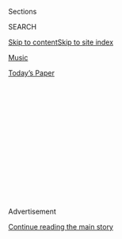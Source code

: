 <div id="app">

<div>

<div>

<div>

<div class="NYTAppHideMasthead css-1q2w90k e1suatyy0">

<div class="section css-ui9rw0 e1suatyy2">

<div class="css-eph4ug er09x8g0">

<div class="css-6n7j50">

</div>

<span class="css-1dv1kvn">Sections</span>

<div class="css-10488qs">

<span class="css-1dv1kvn">SEARCH</span>

</div>

[Skip to content](#site-content)[Skip to site
index](#site-index)

</div>

<div id="masthead-section-label" class="css-1wr3we4 eaxe0e00">

[Music](https://www.nytimes3xbfgragh.onion/section/arts/music)

</div>

<div class="css-10698na e1huz5gh0">

</div>

</div>

<div id="masthead-bar-one" class="section hasLinks css-15hmgas e1csuq9d3">

<div class="css-uqyvli e1csuq9d0">

</div>

<div class="css-1uqjmks e1csuq9d1">

</div>

<div class="css-9e9ivx">

[](https://myaccount.nytimes3xbfgragh.onion/auth/login?response_type=cookie&client_id=vi)

</div>

<div class="css-1bvtpon e1csuq9d2">

[Today’s
Paper](https://www.nytimes3xbfgragh.onion/section/todayspaper)

</div>

</div>

</div>

</div>

<div data-aria-hidden="false">

<div id="site-content" data-role="main">

<div>

<div class="css-1aor85t" style="opacity:0.000000001;z-index:-1;visibility:hidden">

<div class="css-1hqnpie">

<div class="css-epjblv">

<span class="css-17xtcya">[Music](/section/arts/music)</span><span class="css-x15j1o">|</span><span class="css-fwqvlz">Beyoncé’s
‘Black Is King’: Let’s
Discuss</span>

</div>

<div class="css-k008qs">

<div class="css-1iwv8en">

<span class="css-18z7m18"></span>

<div>

</div>

</div>

<span class="css-1n6z4y">https://nyti.ms/30gppf3</span>

<div class="css-1705lsu">

<div class="css-4xjgmj">

<div class="css-4skfbu" data-role="toolbar" data-aria-label="Social Media Share buttons, Save button, and Comments Panel with current comment count" data-testid="share-tools">

  - 
  - 
  - 
  - 
    
    <div class="css-6n7j50">
    
    </div>

  - 
  - 

</div>

</div>

</div>

</div>

</div>

</div>

<div id="NYT_TOP_BANNER_REGION" class="css-13pd83m">

</div>

<div id="top-wrapper" class="css-1sy8kpn">

<div id="top-slug" class="css-l9onyx">

Advertisement

</div>

[Continue reading the main
story](#after-top)

<div class="ad top-wrapper" style="text-align:center;height:100%;display:block;min-height:250px">

<div id="top" class="place-ad" data-position="top" data-size-key="top">

</div>

</div>

<div id="after-top">

</div>

</div>

<div>

<div id="sponsor-wrapper" class="css-1hyfx7x">

<div id="sponsor-slug" class="css-19vbshk">

Supported by

</div>

[Continue reading the main
story](#after-sponsor)

<div id="sponsor" class="ad sponsor-wrapper" style="text-align:center;height:100%;display:block">

</div>

<div id="after-sponsor">

</div>

</div>

<div class="css-186x18t">

</div>

<div class="css-1vkm6nb ehdk2mb0">

# Beyoncé’s ‘Black Is King’: Let’s Discuss

</div>

Six critics on the visual album rooted in her “Lion King”-inspired
record “The Gift,” a grand statement of African-diaspora pride and
creative power.

<div class="css-79elbk" data-testid="photoviewer-wrapper">

<div class="css-z3e15g" data-testid="photoviewer-wrapper-hidden">

</div>

<div class="css-1a48zt4 ehw59r15" data-testid="photoviewer-children">

![<span class="css-16f3y1r e13ogyst0" data-aria-hidden="true">Beyoncé’s
“Black Is King,” a visual album consisting of songs from “The Lion
King: The Gift,” teamed the pop superstar with directors, choreographers
and fashion
designers.</span><span class="css-cnj6d5 e1z0qqy90" itemprop="copyrightHolder"><span class="css-1ly73wi e1tej78p0">Credit...</span><span><span>Null/Parkwood
Entertainment and Disney+, via Associated
Press</span></span></span>](https://static01.graylady3jvrrxbe.onion/images/2020/08/03/arts/31beyonce3/merlin_175164408_4f5428a4-812f-4564-9e16-e2662dbd625c-articleLarge.jpg?quality=75&auto=webp&disable=upscale)

</div>

</div>

<div class="css-18e8msd">

<div class="css-vp77d3 epjyd6m0">

<div class="css-1baulvz">

By [<span class="css-1baulvz" itemprop="name">Jason
Farago</span>](https://www.nytimes3xbfgragh.onion/by/jason-farago),
[<span class="css-1baulvz" itemprop="name">Vanessa
Friedman</span>](https://www.nytimes3xbfgragh.onion/by/vanessa-friedman),
[<span class="css-1baulvz" itemprop="name">Gia
Kourlas</span>](https://www.nytimes3xbfgragh.onion/by/gia-kourlas),
[<span class="css-1baulvz" itemprop="name">Wesley
Morris</span>](https://www.nytimes3xbfgragh.onion/by/wesley-morris),
[<span class="css-1baulvz" itemprop="name">Jon
Pareles</span>](https://www.nytimes3xbfgragh.onion/by/jon-pareles) and
[<span class="css-1baulvz last-byline" itemprop="name">Salamishah
Tillet</span>](https://www.nytimes3xbfgragh.onion/by/salamishah-tillet)

</div>

</div>

  - 
    
    <div class="css-ld3wwf e16638kd2">
    
    Published July 31, 2020Updated Aug. 3,
    2020
    
    </div>

  - 
    
    <div class="css-4xjgmj">
    
    <div class="css-pvvomx" data-role="toolbar" data-aria-label="Social Media Share buttons, Save button, and Comments Panel with current comment count" data-testid="share-tools">
    
      - 
      - 
      - 
      - 
        
        <div class="css-6n7j50">
        
        </div>
    
      - 
      - 
    
    </div>
    
    </div>

</div>

</div>

<div class="section meteredContent css-1r7ky0e" name="articleBody" itemprop="articleBody">

<div class="css-1fanzo5 StoryBodyCompanionColumn">

<div class="css-53u6y8">

When Beyoncé took a speaking role as Nala — the eventual queen — in the
2019 remake of [“The Lion
King,”](https://www.nytimes3xbfgragh.onion/2019/07/11/movies/the-lion-king-review.html)
she decided to delve beyond Disney’s Hollywood version of Africa. She
added a new, gospel-charged song,
[“Spirit,”](https://www.nytimes3xbfgragh.onion/2019/07/12/arts/music/playlist-beyonce-billie-eilish-justin-bieber-ed-sheeran.html)
to the film’s soundtrack, and gathered an international coalition,
featuring up-and-coming African songwriters and producers, to join her
on a full-length album, [“The Lion King: The
Gift.”](https://www.nytimes3xbfgragh.onion/2019/07/24/arts/music/beyonce-the-lion-king-the-gift-review.html)
Now she has turned songs from the album into a film of her own, working
with various directors as she did on her visual albums
[“Beyoncé”](https://www.nytimes3xbfgragh.onion/2013/12/14/arts/music/beyonces-new-album-is-steamy-and-sleek.html)
and
[“Lemonade.”](https://www.nytimes3xbfgragh.onion/2016/04/25/arts/music/beyonce-lemonade.html)
Here, critics for The New York Times discuss the imagery and
implications of “Black Is King.”

</div>

</div>

<div>

</div>

<div class="css-1fanzo5 StoryBodyCompanionColumn">

<div class="css-53u6y8">

## Wesley Morris, critic at large

Let’s take a moment, shall we, to appreciate that beauty will make you
tolerate anything, including waking up at the crack of dawn to behold
it. Very little compares to the rising sun. Often not much tops Beyoncé
and the extremes sometimes required to experience her (canceling an
evening, dropping everything, getting filthy at Coachella). “Black Is
King” is rather humane. You simply drag yourself from bed, head to
Disney+, and the beauty begins.

Well past the halfway point, Beyoncé is just facing Kelly Rowland,
serenading her, *beaming* at her. The sincerity is so intense, Rowland
has to avert her eyes. She’s girlishly overcome. The sunrise is too
much. Not for me. Most of this film ripples with that kind of love — of
people, of bodies, of the elements, of self, of stuff. (Someone involved
really loved the death car from the great “[Holy
Motors](https://sgtr.files.wordpress.com/2013/01/holy-motors2.png)”; a
tricked-out homage rides here, too.)

</div>

</div>

<div class="css-1fanzo5 StoryBodyCompanionColumn">

<div class="css-53u6y8">

My usual qualm with the Beyoncé visual experience applies to this one:
The people who’ve edited it don’t allow us to savor a single shot for
longer than a few seconds. It adheres to ancient music-video ideas of
chaos, incoherence and looks. Steadiness was part of the thrill of her
[at
Coachella](https://www.nytimes3xbfgragh.onion/2018/04/15/arts/music/beyonce-coachella-review.html).
The stagecraft transfixed the cameras; the editing deferred to motion.
What if the songs here were wedded to full-blown set pieces, in addition
to kaleidoscopic exuberance? That, I suppose, would make the project a
musical. And that’s not what this wants to be. But I’m greedy. When I
see a handful of dancers and Beyoncé awash in so much whiteness that all
the other color comes from skin and flowers, I just want five minutes of
that.

</div>

</div>

<div class="css-79elbk" data-testid="photoviewer-wrapper">

<div class="css-z3e15g" data-testid="photoviewer-wrapper-hidden">

</div>

<div class="css-1a48zt4 ehw59r15" data-testid="photoviewer-children">

![<span class="css-16f3y1r e13ogyst0" data-aria-hidden="true">Beyoncé is
presented as a panoply of archetypes — mother, boss, clubgoer, biker,
queen — with an apparently infinite
wardrobe.</span><span class="css-cnj6d5 e1z0qqy90" itemprop="copyrightHolder"><span class="css-1ly73wi e1tej78p0">Credit...</span><span>Null/Parkwood
Entertainment and Disney +, via Associated
Press</span></span>](https://static01.graylady3jvrrxbe.onion/images/2020/07/31/arts/31beyonce5/merlin_175156821_2195e97c-2e77-4f45-8b1f-772502b5b4dc-articleLarge.jpg?quality=75&auto=webp&disable=upscale)

</div>

</div>

<div class="css-1fanzo5 StoryBodyCompanionColumn">

<div class="css-53u6y8">

Tableaux do exist here, minced as they are. (That brown-on-white passage
is from “Nile.”) The strongest come during “My Power,” and “Mood 4 Eva.”
The latter finds itself on somebody’s estate and features the
Knowles-Carters a-floss and a-flex. There’s a real Baz Luhrmann zaniness
working here, from the synchronized, [Esther Williams pool
party](https://www.youtube.com/watch?v=gsp-LE_agns) (everybody
side-dives in except our star) to the manic instant grins that Beyoncé,
the movie’s wee boy-prince and her mother, Tina Knowles-Lawson, flash.
You could sense that those were good afternoons for everybody. It hits
the spot.

“Beyoncé” and “Lemonade” were triple-impact shocks (new music, new
images, new ideas). “Black Is King” extends more than innovates. It’s
playing. Beauty is a reason this film exists. The interstitial language
that Beyoncé recites hails, just as it did in “Lemonade,” in part, from
the earthen [poetry of Warsan
Shire](https://www.poetryfoundation.org/poets/warsan-shire). “We were
beauty before they knew what beauty was” and “your skin is not only
dark” are two of the recital’s most exhilarating lines. They offer the
beauty of correction. They approach another of the film’s strengths:
rebuke — of, in its title and closing sequence, the gospel opportunism
in Kanye West’s film [“Jesus Is
King.”](https://www.nytimes3xbfgragh.onion/2019/10/27/arts/music/kanye-west-jesus-is-king-review.html)

</div>

</div>

<div class="css-1fanzo5 StoryBodyCompanionColumn">

<div class="css-53u6y8">

And, perhaps, of “The Lion King.” What else is this but a restoration of
flesh and blood to cartoon landscapes? There are references to [Julie
Dash](https://www.criterionchannel.com/daughters-of-the-dust) and [David
Hammons](https://www.google.com/search?q=African+American+Flag+david+hammons&client=safari&rls=en&sxsrf=ALeKk03IfUCPOgFtGYIYz_4RbNgFsPggpw:1596203835640&source=lnms&tbm=isch&sa=X&ved=2ahUKEwiX2PLU0vfqAhVsRN8KHVcvAb4Q_AUoAnoECBgQBA&biw=1694&bih=957#imgrc=xTZg8oh2K3EHwM)
and appearances by the musician [Moonchild
Sanelly](https://www.youtube.com/watch?v=9RBsGd3eXBw), the model [Adut
Akech](https://www.instagram.com/adutakech/?hl=en) and the dancehall
star [Shatta Wale](https://en.wikipedia.org/wiki/Shatta_Wale): a
motherland connection. Many a notable Black American has managed
amazement in Africa: Malcolm X, James Brown and Muhammad Ali, Nina
Simone, her ashes. Beyoncé’s trip feels like a search for confirmation:
a living myth roving terrain where myths were made.

</div>

</div>

<div>

</div>

<div class="css-1fanzo5 StoryBodyCompanionColumn">

<div class="css-53u6y8">

## Jon Pareles, chief pop critic

“The Lion King: The Gift,” Beyoncé’s companion album to the “Lion King”
soundtrack, was a [grand statement of African-diaspora
unity](https://www.nytimes3xbfgragh.onion/2019/07/24/arts/music/beyonce-the-lion-king-the-gift-review.html),
pride and creative power. It presented modern African voices and
contemporary African sounds — among the most kinetic productions in pop
— not as exotic guests of their American collaborators, but as equals
reinforcing each other, an international brotherhood and sisterhood.

“Black Is King,” Beyoncé’s visual album built on that album’s songs,
goes even further. The deluxe version of “The Lion King: The Gift” only
slightly extends the original album; its major addition is two versions
(one with marching band-style horns) of [“Black
Parade,”](https://www.nytimes3xbfgragh.onion/2020/06/26/arts/music/playlist-beyonce-prince.html)
a song that addresses current Black Lives Matter protests and much more.
The deluxe version also, mercifully, eliminates the original album’s
snippets of “Lion King” dialogue.

There’s still some “Lion King” material in the “Black Is King” visual
album to detail some of its messages, along with bits of lectures that
equate kingship with responsible manhood. Beyoncé also recites Warsan
Shire’s poetry to insist on Africa’s ancestral legacies and the glories
of Black beauty. Other transitions use African traditional music from
Smithsonian Folkways recordings, tacitly suggesting the continuity of
old and new. And now and then, there are glimpses within the music, like
a magnificent, purple-suited choir joining Beyoncé to sing “Spirit” a
cappella.

</div>

</div>

<div class="css-79elbk" data-testid="photoviewer-wrapper">

<div class="css-z3e15g" data-testid="photoviewer-wrapper-hidden">

</div>

<div class="css-1a48zt4 ehw59r15" data-testid="photoviewer-children">

<div class="css-1xdhyk6 erfvjey0">

<span class="css-1ly73wi e1tej78p0">Image</span>

<div class="css-zjzyr8">

<div data-testid="lazyimage-container" style="height:257.77777777777777px">

</div>

</div>

</div>

<span class="css-16f3y1r e13ogyst0" data-aria-hidden="true">The fashion
in “Black Is King” spans the famous and the little-known, as well as the
globe.</span><span class="css-cnj6d5 e1z0qqy90" itemprop="copyrightHolder"><span class="css-1ly73wi e1tej78p0">Credit...</span><span>Andrew
White/Parkwood Entertainment via Disney+, via Associated
Press</span></span>

</div>

</div>

<div class="css-1fanzo5 StoryBodyCompanionColumn">

<div class="css-53u6y8">

Beyoncé is unquestionably the star of “Black Is King.” She’s presented
as a panoply of archetypes — mother, boss, clubgoer, biker, queen — with
an apparently infinite wardrobe that draws on ancient African
iconography alongside extravagant haute couture. She places herself in
glorious open landscapes, a mansion, a gritty warehouse and a
leopard-patterned Rolls-Royce.

</div>

</div>

<div class="css-1fanzo5 StoryBodyCompanionColumn">

<div class="css-53u6y8">

But she shares the screen with African and Black American faces:
dancers, tribal elders, city hustlers, judges in wigs and robes,
hoop-skirted debutantes and their beaus. And she willingly lets herself
be upstaged by African collaborators whose faces her American fans may
not yet have seen, like Busiswa from South Africa, Salatiel from
Cameroon and Yemi Alade and<span class="css-8l6xbc evw5hdy0"> </span>Mr
Eazi from Nigeria. It puts her pan-African solidarity incontrovertibly
onscreen.

## Vanessa Friedman, fashion director and chief fashion critic

To describe the amount of fashion on display in “Black Is King” as an
“extravaganza” or a “feast” or any of the other words used generally
to convey exciting haute-runway content doesn’t even begin to come close
to the reality of the production. “Overwhelming” might be more like it.
Beyoncé contains multitudes when it comes to artistic collaboration, and
when it comes to designers, too. They span the famous and the
little-known, as well as the globe.

An incomplete list of brands represented, for example, would include
Valentino couture (cheetah-print bodysuit); Erdem (rose-festooned giant
flounce tea dress); Burberry (cowhide cow print); Thierry Mugler
(rainbow printed jersey draped minidress); Molly Goddard (explosive
fuchsia tulle confection); and Marine Serre (moon-print bodysuit). Also
newish names such as the London-based [Michaela
Stark](https://www.instagram.com/p/CDTR8fsA1Y_/) (denim corset and
puddling jeans), the Ivory Coast-based Loza Maléombho (graphic print
gold-buttoned jacket) and the Tel Aviv-based Alon Livné (white crocheted
gown). Also — well. You get the idea.

There’s not even one look per song; more like dozens. Especially when
you include the dancers and special guests like Naomi Campbell and Adut
Akech. I started taking notes and then gave up and just abandoned myself
to the visual excess.

</div>

</div>

<div class="css-cfo9c3">

</div>

<div class="css-1fanzo5 StoryBodyCompanionColumn">

<div class="css-53u6y8">

It’s dazzling, but also carefully calculated. Because what so much
muchness means is that no single designer ever reaches critical mass;
blink and you miss them as one more lavish creation strobes into the
next. All of them exist to serve the vision of one woman; to elevate the
imagery of Beyoncé, rather than their own.

</div>

</div>

<div class="css-1fanzo5 StoryBodyCompanionColumn">

<div class="css-53u6y8">

As a result you are left with fleeting impressions rather than the
remembrance of any specific garment past: the tropes of majesty, Africa,
the natural world, the power shoulder, and the goddess, stretching from
the Nile to Versailles to Vegas.

They tap into our aesthetic memory archive via jewel tones, billowing
robes, drapes of diamanté and pearls. Via taffeta, silk and tulle;
fringe and cleavage and animal print. Via piles of accessories:
rhinestone sunglasses and gleaming, wearable circles of life.

Sorry, bangles and hoop
earrings.

</div>

</div>

<div class="css-79elbk" data-testid="photoviewer-wrapper">

<div class="css-z3e15g" data-testid="photoviewer-wrapper-hidden">

</div>

<div class="css-1a48zt4 ehw59r15" data-testid="photoviewer-children">

<div class="css-1xdhyk6 erfvjey0">

<span class="css-1ly73wi e1tej78p0">Image</span>

<div class="css-zjzyr8">

<div data-testid="lazyimage-container" style="height:580px">

</div>

</div>

</div>

<span class="css-cnj6d5 e1z0qqy90" itemprop="copyrightHolder"><span class="css-1ly73wi e1tej78p0">Credit...</span><span>Andrew
White/Parkwood Entertainment and Disney+, via Associated
Press</span></span>

</div>

</div>

<div class="css-1fanzo5 StoryBodyCompanionColumn">

<div class="css-53u6y8">

It’s a highly effective strategy in a world where artists tend to link
up with a single brand to define and redefine their public styles
(Ariana Grande and Versace; [Elton John and
Gucci)](https://www.nytimes3xbfgragh.onion/2018/09/07/style/elton-john-farewell-tour-wardrobe-gucci.html),
and one Beyoncé has been [honing over the last
decade](https://www.nytimes3xbfgragh.onion/2016/04/26/fashion/fashion-beyonce-lemonade.html).
She spreads her beneficence and beauty around, which has the effect of
both reinforcing her position as the ultimate cultural tastemaker and
rendering her subjects abjectly grateful for her patronage.

It also serves to concentrate all the power in her own hands, making the
garments into tools to reinforce her message. Or part of it, anyway.

What the clothes in “Black Is King” do not do, though, unlike the rest
of the film, is reimagine or reclaim the narrative of fashion as written
by Black designers; many of the brands involved are run by white
creatives. Perhaps it’s because the movie was made before George Floyd’s
death transformed the summer, but in her [Instagram
statement](https://www.instagram.com/p/CCAMxfrHjAL/) on the work,
Beyoncé has directly connected the film to the moment. Which makes the
fashion credits, fabulous as they are, seem like the rare oversight on
her part and that of her stylist and costume designer, Zerina Akers.

</div>

</div>

<div class="css-1fanzo5 StoryBodyCompanionColumn">

<div class="css-53u6y8">

Perhaps that’s unfair; she does, after all, amalgamate them into a world
of her own making. But while Black may be king, this project and all its
trappings position its auteur, as the voice-over says in the film, as
the “divine archetype.” In that context, she raised the stakes herself.

## Salamishah Tillet, contributing critic

A little over an hour into “Black Is King,” Beyoncé, with tears in her
eyes, places a baby boy, wrapped in a blanket, up a river inside a reed
basket. Unlike the mélange of sounds — Afropop, dancehall, hip-hop, and
soul — that I’d heard up to this point, the accompanying ballad,
“Otherside” was such a sonic break from the high-tempo energy that I
paused the stream several times. I was moved by this scene of maternal
sacrifice, for even though I knew the plot of “The Lion King,” I found
myself hoping that this baby would survive the currents of the rushing
river.

This is because that baby was never just a baby, and this story was
never really simply the human version of Simba’s journey into manhood,
much less kingship. On the surface, this river bed scene is an update of
that Old Testament story in which Jochebed, the mother of Moses, placed
him in the Nile River to protect him from being killed. But, the waters
here also invoke the Middle Passage, with each ripple break recalling
the fateful journey in which New World slavery, and America itself, was
born.

Moses has always loomed large among African-Americans seeking freedom.
It is why Harriet Tubman sang the spiritual “Go Down, Moses” as a code
to identify herself to those enslaved people who wanted to go with her
to the Promised Land. And while “Black Is King” shares those
19th-century aspirations of equality and Black dignity, it, in our age
of Black Lives Matter, knows it has to resort to mythmaking since racial
justice remains as firm as the shifting sands that backdrop so much of
this visual
album.

</div>

</div>

<div class="css-79elbk" data-testid="photoviewer-wrapper">

<div class="css-z3e15g" data-testid="photoviewer-wrapper-hidden">

</div>

<div class="css-1a48zt4 ehw59r15" data-testid="photoviewer-children">

<div class="css-1xdhyk6 erfvjey0">

<span class="css-1ly73wi e1tej78p0">Image</span>

<div class="css-zjzyr8">

<div data-testid="lazyimage-container" style="height:257.77777777777777px">

</div>

</div>

</div>

<span class="css-16f3y1r e13ogyst0" data-aria-hidden="true">Moses has
always loomed large among African-Americans seeking freedom.
</span><span class="css-cnj6d5 e1z0qqy90" itemprop="copyrightHolder"><span class="css-1ly73wi e1tej78p0">Credit...</span><span>Robin
Harper/Parkwood Entertainment and Disney +, via Associated
Press</span></span>

</div>

</div>

<div class="css-1fanzo5 StoryBodyCompanionColumn">

<div class="css-53u6y8">

A few years before he sailed from Brooklyn for West Africa in 1923, the
young African-American writer Langston Hughes penned “The Negro Speaks
of Rivers,” an 11-line poem that traverses the Euphrates, the Nile and
the Mississippi River, and ends up in New Orleans. And Beyoncé would one
day feature that city in “Lemonade,” her film from 2016.

</div>

</div>

<div class="css-1fanzo5 StoryBodyCompanionColumn">

<div class="css-53u6y8">

Much will be debated about whether “Black Is King” is an
African-American fantasy of Africa, or a homage to those contemporary
artists from Nigeria, Ghana, South Africa, Cameroon and Mali with whom
she collaborated, or whether the “other side” is the New World or a
prodigal return of the descendants of the enslaved to the Old World. I
saw her rivers, like Hughes’s, as somewhere in between. Ancient. Dusky.
But also decidedly modern, and fuchsia, teal and gold. An in-between
space that is the hyphen, and the Diaspora, one that Black people have
had to continually create as resistance, and community. As Beyoncé says
in one scene, “This is how we journey — far — and can still find
something like home.”

## Jason Farago, art critic

It’s been a long road for me and Beyoncé: We’re now 20 years from the
day I leeched “Bills, Bills, Bills” from Napster. But this new film is
the kitschiest thing she’s done in a while, and in “Black Is King” her
evident passion for African art keeps getting drowned in an ocean of
melodrama.

Ms. Knowles-Carter, and even more her husband, often showcase
contemporary art in their videos as markers of their cultural and
economic clout, and in the sequence devoted to “Mood 4 Eva,” a
Jay-and-Bey duet with samples from the great Malian diva Oumou Sangaré,
the walls of a hacienda are hung with a large portrait of Black models
by the American artist Derrick Adams, and another in the manner of the
British painter Lynette Yiadom-Boakye. I caught multiple direct
quotations of the French fashion photographer Jean-Paul Goude — most
overtly his cover art for [Grace Jones’s “Island
Life,”](https://www.discogs.com/Grace-Jones-Island-Life/master/45107)
remade by multiple dancers here in the film’s best sequence, for the
gqom banger “My Power.”

</div>

</div>

<div>

</div>

<div class="css-1fanzo5 StoryBodyCompanionColumn">

<div class="css-53u6y8">

Other sequences seem to channel (to be generous) or crib (to be less so)
the work of contemporary African artists. The Ethiopian photographer
[Aïda
Muluneh](https://www.theatlantic.com/magazine/archive/2019/06/aida-muluneh-the-world-is-9/588061/)
is a clear influence on several tableaux of African models posing in
bright colors with painted faces. The film’s recurrent character of a
topless, green-painted dancer seems to be borrowed from the Nigerian
artist Jelili Atiku, whose 2018 procession “[Festival of the
Earth](http://m12.manifesta.org/festino-della-terra-alaraagbo-xiii-2018/)”
brought performers slicked with green to the streets of Sicily. The
cinematography, throughout, is of a notably lower standard than the
careful lensing of her self-titled visual album and, especially,
“Lemonade.” The beachfront posing in “Bigger,” the opening number,
feels uncannily like a perfume ad.

Traditional African art, or imitations of it, gets screen time too.
Backup dancers in “Find Your Way Back” sport [kanaga masks topped with
crossbars](https://www.metmuseum.org/art/collection/search/315061), worn
by the Dogon people of Mali; “Ja Ara E” features a spirit in a full-body
raffia costume, familiar from Mende masquerades. And there’s a knowing
flash of a catalog of Yoruba masks and sculpture by Robert Farris
Thompson, the influential historian of West African art.

</div>

</div>

<div class="css-1fanzo5 StoryBodyCompanionColumn">

<div class="css-53u6y8">

Late in “Black Is King” comes a maudlin apotheosis: The Simba stand-in,
sporting a leopard-print dinner jacket, arises to heaven inside
Johannesburg’s apartheid-era Ponte Tower. It’s a sequence stripped of
history, and confirms that we are nowhere near any contemporary African
city; we are in a cartoon fairyland, still rooted in source material
appropriate, per Disney, for children 6 years and older. At least, then,
there is Beyoncé’s endless string of citations, a rope ladder for those
fans of hers ready to graduate into artistic adulthood.

## Gia Kourlas, dance critic

The choreographic feat of “Black Is King” isn’t in its flashes of
dancing, exuberant as they are. Those fleeting infusions of footwork and
swirling arms leave behind rich afterimages, but what drives this lavish
visual spectacle is its rush of bodies and how the whole thing moves:
from swift changes of scenery, which are frequent yet never frenzied, to
boldly spare moments of stillness.

One seemingly quiet moment that made me gasp? An overhead shot during
“Brown Skin Girl,” in which dancers playing debutantes etch a diagonal
line across the screen. The angle gives their voluminous ball gowns the
look of tutus and turns their white gloves into wings as they slowly
arch back. Opening their arms, they are transformed into beautiful Black
swans.

Later in the number, they return, reaching their gloved hands into the
center of a circle. “Keep dancing/They can’t control you,” Beyoncé
sings. It’s simply put, yet so empowering.

In this celebration of the Black body, there is music worthy of a
thousand dances (and, judging by the credits, 11 choreographers). In
“Already” (performed by Beyoncé, Shatta Wale and Major Lazer), we see
the body on a pedestal, with sculptural moments that range from emphatic
to dreamy as women stand on wooden crates. Like Beyoncé, they wear
unitards that make it seem as if their bodies are covered in scales;
finding a hypnotic groove, they shift their weight from side to side
with elbows as bent as their
knees.

</div>

</div>

<div class="css-79elbk" data-testid="photoviewer-wrapper">

<div class="css-z3e15g" data-testid="photoviewer-wrapper-hidden">

</div>

<div class="css-1a48zt4 ehw59r15" data-testid="photoviewer-children">

<div class="css-1xdhyk6 erfvjey0">

<span class="css-1ly73wi e1tej78p0">Image</span>

<div class="css-zjzyr8">

<div data-testid="lazyimage-container" style="height:256.4888888888889px">

</div>

</div>

</div>

<span class="css-16f3y1r e13ogyst0" data-aria-hidden="true">Beyoncé’s
dancing is luminous throughout “Black Is
King.”</span><span class="css-cnj6d5 e1z0qqy90" itemprop="copyrightHolder"><span class="css-1ly73wi e1tej78p0">Credit...</span><span>Null/Parkwood
Entertainment via Disney +, via Associated Press</span></span>

</div>

</div>

<div class="css-1fanzo5 StoryBodyCompanionColumn">

<div class="css-53u6y8">

They also pause in arresting, stationary balancing poses, whether
kneeling or with a leg extended high to the side; when Beyoncé bends
backward, the others wrap around her body like a pile of tangled snakes.
In another scene, dancers from the DWP Academy in Ghana perform a
driving unison line dance with the intense, passionate [Dancegod
Lloyd](https://www.instagram.com/p/CDTRa6wByKt/) front and center. It
points to the mix of African and American that Beyoncé seems intent on
getting right.

But she also looks at her own history. In the fantastic and fantastical
“Mood 4 Eva,” she and Jay-Z stand before a painting, just like they
did in their [video for
“Apes\*\*t,”](https://www.youtube.com/watch?v=kbMqWXnpXcA)set [at
the
Louvre](https://www.nytimes3xbfgragh.onion/2018/06/17/arts/design/louvre-jay-z-beyonce-video.html);
here, instead of the Mona Lisa it’s a rendering of Beyoncé in Madonna
and Child. Within the song’s scene is another clever twist: a Busby
Berkeley-inspired synchronized swimming number led by Black bodies. In
that underwater dance, they slip sideways into the water like jewels. Of
course, Beyoncé rises from the center — the most powerful body of all.

Her dancing is luminous throughout “Black Is King.” I love the contrast
of how peaceful she remains as her hands perform a dazzling dance with
one wrist flitting over the other in “Find Your Way Back” and how,
seconds later, her body follows, bowing and rippling to the sweeping
rhythm. In the majestic “My Power,” she pushes with force yet not
without freedom. She never holds back, but this time it’s different:
It’s as if she’s trying to move beyond her body, and that brings a
line from Childish Gambino’s bridge in “Mood” to life. She dances with
ancestors in her step.

</div>

</div>

</div>

<div>

</div>

<div>

</div>

<div>

</div>

<div>

<div id="bottom-wrapper" class="css-1ede5it">

<div id="bottom-slug" class="css-l9onyx">

Advertisement

</div>

[Continue reading the main
story](#after-bottom)

<div id="bottom" class="ad bottom-wrapper" style="text-align:center;height:100%;display:block;min-height:90px">

</div>

<div id="after-bottom">

</div>

</div>

</div>

</div>

</div>

## Site Index

<div>

</div>

## Site Information Navigation

  - [© <span>2020</span> <span>The New York Times
    Company</span>](https://help.nytimes3xbfgragh.onion/hc/en-us/articles/115014792127-Copyright-notice)

<!-- end list -->

  - [NYTCo](https://www.nytco.com/)
  - [Contact
    Us](https://help.nytimes3xbfgragh.onion/hc/en-us/articles/115015385887-Contact-Us)
  - [Work with us](https://www.nytco.com/careers/)
  - [Advertise](https://nytmediakit.com/)
  - [T Brand Studio](http://www.tbrandstudio.com/)
  - [Your Ad
    Choices](https://www.nytimes3xbfgragh.onion/privacy/cookie-policy#how-do-i-manage-trackers)
  - [Privacy](https://www.nytimes3xbfgragh.onion/privacy)
  - [Terms of
    Service](https://help.nytimes3xbfgragh.onion/hc/en-us/articles/115014893428-Terms-of-service)
  - [Terms of
    Sale](https://help.nytimes3xbfgragh.onion/hc/en-us/articles/115014893968-Terms-of-sale)
  - [Site
    Map](https://spiderbites.nytimes3xbfgragh.onion)
  - [Help](https://help.nytimes3xbfgragh.onion/hc/en-us)
  - [Subscriptions](https://www.nytimes3xbfgragh.onion/subscription?campaignId=37WXW)

</div>

</div>

</div>

</div>
